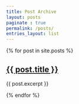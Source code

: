 ```yaml
---
title: Post Archive
layout: posts
paginate : true
permalink: /posts/
entries_layout: list
---
```

{% for post in site.posts %}
  <h2><a href="{{ post.url }}">{{ post.title }}</a></h2>
  <p>{{ post.excerpt }}</p>
{% endfor %}
